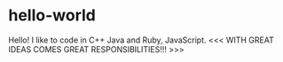 # hello-world

Hello!
I like to code in C++ Java and Ruby, JavaScript.
<<< WITH GREAT IDEAS COMES GREAT RESPONSIBILITIES!!! >>>
